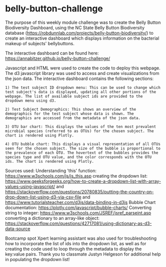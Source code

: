 # belly-button-challenge
The purpose of this weekly module challenge was to create the Belly Button Biodiversity Dashboard, using the NC State Belly Button Biodiversity database (https://robdunnlab.com/projects/belly-button-biodiversity/) to create an interactive dashboard which displays information on the bacterial makeup of subjects' bellybuttons.

The interactive dashboard can be found here: https://annabitzer.github.io/belly-button-challenge/

Javascript and HTML were used to create the code to deploy this webpage. The d3 javascript library was used to access and create visualizations from the json data. The interactive dashboard contains the following sections:

    1) The test subject ID dropdown menu: This can be used to change which test subject's data is displayed, updating all other portions of the webpage. The list of available subject ids are provided to the dropdown menu using d3.

    2) Test Subject Demographics: This shows an overview of the demographics for the test subject whose data is shown. The demographics are accessed from the metadata of the json data. 

    3) OTU bar chart: This displays the values of the ten most prevalent microbial species (referred to as OTUs) for the chosen subject. The chart is rendered using Plotly.

    4) OTU bubble chart: This displays a visual representation of all OTUs seen for the chosen subject. The size of the bubble is proportional to the prevalence of each OTU. The hovertext of the bubbles provides the species type and OTU value, and the color corresponds with the OTU ids. The chart is rendered using Plotly.

Sources used: Understanding 'this' function: https://www.w3schools.com/js/js_this.asp
creating the dropdown list: https://www.geeksforgeeks.org/how-to-create-a-dropdown-list-with-array-values-using-javascript/ and
https://stackoverflow.com/questions/20780835/putting-the-country-on-drop-down-list-using-d3-via-csv-file and https://www.tutorialsteacher.com/d3js/data-binding-in-d3js
Bubble Chart documentation: https://plotly.com/javascript/bubble-charts/
Converting string to integer: https://www.w3schools.com/JSREF/jsref_parseint.asp
converting a dictionary to an array-like object: https://stackoverflow.com/questions/42717081/using-dictionary-as-d3-data-source

Bootcamp spot Xpert learning assistant was also used for troubleshooting how to incorporate the list of ids into the dropdown list, as well as for creating the code used to loop through the metadata to display the key:value pairs.
Thank you to classmate Justyn Helgeson for additional help in populating the dropdown list!
